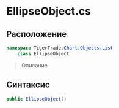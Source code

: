 
# EllipseObject.cs
## Расположение
```csharp
namespace TigerTrade.Chart.Objects.List  
    class EllipseObject
```

> Описание

## Синтаксис
```csharp
public EllipseObject()
```
